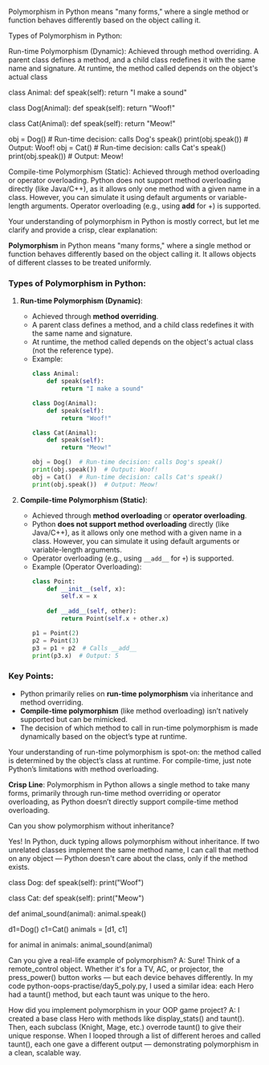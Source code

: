 Polymorphism in Python means "many forms," where a single method or function behaves differently based on the object calling it.

Types of Polymorphism in Python:

Run-time Polymorphism (Dynamic):
Achieved through method overriding.
A parent class defines a method, and a child class redefines it with the same name and signature.
At runtime, the method called depends on the object's actual class

class Animal:
    def speak(self):
        return "I make a sound"

class Dog(Animal):
    def speak(self):
        return "Woof!"

class Cat(Animal):
    def speak(self):
        return "Meow!"

obj = Dog()  # Run-time decision: calls Dog's speak()
print(obj.speak())  # Output: Woof!
obj = Cat()  # Run-time decision: calls Cat's speak()
print(obj.speak())  # Output: Meow!


Compile-time Polymorphism (Static):
Achieved through method overloading or operator overloading.
Python does not support method overloading directly (like Java/C++), as it allows only one method with a given name in a class. However, you can simulate it using default arguments or variable-length arguments.
Operator overloading (e.g., using __add__ for +) is supported.









Your understanding of polymorphism in Python is mostly correct, but let me clarify and provide a crisp, clear explanation:

**Polymorphism** in Python means "many forms," where a single method or function behaves differently based on the object calling it. It allows objects of different classes to be treated uniformly.

### Types of Polymorphism in Python:
1. **Run-time Polymorphism (Dynamic)**:
   - Achieved through **method overriding**.
   - A parent class defines a method, and a child class redefines it with the same name and signature.
   - At runtime, the method called depends on the object's actual class (not the reference type).
   - Example:
     ```python
     class Animal:
         def speak(self):
             return "I make a sound"
     
     class Dog(Animal):
         def speak(self):
             return "Woof!"
     
     class Cat(Animal):
         def speak(self):
             return "Meow!"
     
     obj = Dog()  # Run-time decision: calls Dog's speak()
     print(obj.speak())  # Output: Woof!
     obj = Cat()  # Run-time decision: calls Cat's speak()
     print(obj.speak())  # Output: Meow!
     ```

2. **Compile-time Polymorphism (Static)**:
   - Achieved through **method overloading** or **operator overloading**.
   - Python **does not support method overloading** directly (like Java/C++), as it allows only one method with a given name in a class. However, you can simulate it using default arguments or variable-length arguments.
   - Operator overloading (e.g., using `__add__` for `+`) is supported.
   - Example (Operator Overloading):
     ```python
     class Point:
         def __init__(self, x):
             self.x = x
         
         def __add__(self, other):
             return Point(self.x + other.x)
     
     p1 = Point(2)
     p2 = Point(3)
     p3 = p1 + p2  # Calls __add__
     print(p3.x)  # Output: 5
     ```

### Key Points:
- Python primarily relies on **run-time polymorphism** via inheritance and method overriding.
- **Compile-time polymorphism** (like method overloading) isn’t natively supported but can be mimicked.
- The decision of which method to call in run-time polymorphism is made dynamically based on the object’s type at runtime.

Your understanding of run-time polymorphism is spot-on: the method called is determined by the object’s class at runtime. For compile-time, just note Python’s limitations with method overloading.

**Crisp Line**: Polymorphism in Python allows a single method to take many forms, primarily through run-time method overriding or operator overloading, as Python doesn’t directly support compile-time method overloading.






Can you show polymorphism without inheritance?

Yes! In Python, duck typing allows polymorphism without inheritance.
If two unrelated classes implement the same method name, I can call that method on any object — Python doesn't care about the class, only if the method exists.


class Dog:
    def speak(self):
        print("Woof")

class Cat:
    def speak(self):
        print("Meow")

def animal_sound(animal):
    animal.speak()

d1=Dog()
c1=Cat()
animals = [d1, c1]

for animal in animals:
    animal_sound(animal)



Can you give a real-life example of polymorphism?
A:
Sure! Think of a remote_control object. Whether it's for a TV, AC, or projector, the press_power() button works — but each device behaves differently.
In my code python-oops-practise/day5_poly.py, I used a similar idea: each Hero had a taunt() method, but each taunt was unique to the hero.




How did you implement polymorphism in your OOP game project?
A:
I created a base class Hero with methods like display_stats() and taunt(). Then, each subclass (Knight, Mage, etc.) overrode taunt() to give their unique response.
When I looped through a list of different heroes and called taunt(), each one gave a different output — demonstrating polymorphism in a clean, scalable way.

